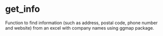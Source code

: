 # get_info
Function to find information (such as address, postal code, phone number and website) from an excel with company names using ggmap package.
